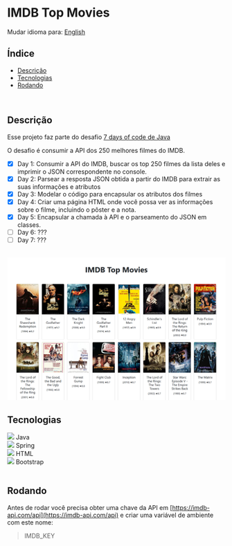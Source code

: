 # IMDB Top Movies

Mudar idioma para: [English](./README.md)

## Índice

* [Descrição](#descrição)
* [Tecnologias](#tecnologias)
* [Rodando](#rodando)

<br>

## Descrição

Esse projeto faz parte do desafio [7 days of code de Java](https://7daysofcode.io/matricula/java)

O desafio é consumir a API dos 250 melhores filmes do IMDB.

- [x] Day 1: Consumir a API do IMDB, buscar os top 250 filmes da lista deles e imprimir o JSON correspondente no console.
- [x] Day 2: Parsear a resposta JSON obtida a partir do IMDB para extrair as suas informações e atributos
- [x] Day 3: Modelar o código para encapsular os atributos dos filmes
- [x] Day 4: Criar uma página HTML onde você possa ver as informações sobre o filme, incluindo o pôster e a nota.
- [x] Day 5: Encapsular a chamada à API e o parseamento do JSON em classes.
- [ ] Day 6: ???
- [ ] Day 7: ???

<br/>
<img src="./readme-assets/demo.png" alt="">
<br/>

## Tecnologias

            
<div>
  <img src="https://cdn.jsdelivr.net/gh/devicons/devicon/icons/java/java-original.svg" width=30px/>
  Java
</div>

<div>
  <img src="https://cdn.jsdelivr.net/gh/devicons/devicon/icons/spring/spring-original.svg" width=30px/>
  Spring
</div>

<div>
  <img src="https://cdn.jsdelivr.net/gh/devicons/devicon/icons/html5/html5-original.svg" width=30px/>    
  HTML
</div>

<div>
  <img src="https://cdn.jsdelivr.net/gh/devicons/devicon/icons/bootstrap/bootstrap-original.svg" width=30px/>
  Bootstrap
</div>

<br/>

## Rodando

Antes de rodar você precisa obter uma chave da API em [https://imdb-api.com/api](https://imdb-api.com/api) e criar uma variável de ambiente com este nome:

> IMDB_KEY
